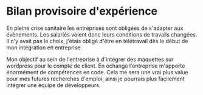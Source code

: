 # Bilan provisoire d'expérience

En pleine crise sanitaire les entreprises sont obligées de s'adapter aux évènements. Les salariés voient donc
leurs conditions de travails changées. Il n'y avait pas le choix, j'étais obligé d'être en télétravail dès le début de mon intégration en entreprise.

Mon objectif au sein de l'entreprise à d'intégrer des maquettes sur wordpress pour le compte de client. En échange l'entreprise m'apporte énormément de compétences en code. 
Cela me sera une vrai plus value pour mes futures recherches d'emploi, ainsi je pourrais plus facilement intégrer une équipe de développeurs.